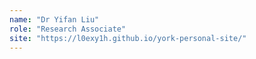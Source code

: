 ```yaml
---
name: "Dr Yifan Liu"
role: "Research Associate"
site: "https://l0exy1h.github.io/york-personal-site/"
---
```

